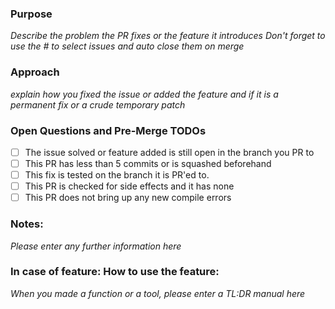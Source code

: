 ### Purpose
_Describe the problem the PR fixes or the feature it introduces_
_Don't forget to use the # to select issues and auto close them on merge_

### Approach
_explain how you fixed the issue or added the feature and if it is a permanent fix or a crude temporary patch_

### Open Questions and Pre-Merge TODOs

- [ ]  The issue solved or feature added is still open in the branch you PR to
- [ ]  This PR has less than 5 commits or is squashed beforehand
- [ ]  This fix is tested on the branch it is PR'ed to.
- [ ]  This PR is checked for side effects and it has none
- [ ]  This PR does not bring up any new compile errors

### Notes:
_Please enter any further information here_


### In case of feature: How to use the feature:
_When you made a function or a tool, please enter a TL:DR manual here_